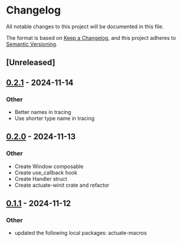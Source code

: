 # Changelog

All notable changes to this project will be documented in this file.

The format is based on [Keep a Changelog](https://keepachangelog.com/en/1.0.0/),
and this project adheres to [Semantic Versioning](https://semver.org/spec/v2.0.0.html).

## [Unreleased]

## [0.2.1](https://github.com/actuate-rs/actuate/compare/actuate-core-v0.2.0...actuate-core-v0.2.1) - 2024-11-14

### Other

- Better names in tracing
- Use shorter type name in tracing

## [0.2.0](https://github.com/actuate-rs/actuate/compare/actuate-core-v0.1.1...actuate-core-v0.2.0) - 2024-11-13

### Other

- Create Window composable
- Create use_callback hook
- Create Handler struct
- Create actuate-winit crate and refactor

## [0.1.1](https://github.com/actuate-rs/actuate/compare/actuate-core-v0.1.0...actuate-core-v0.1.1) - 2024-11-12

### Other

- updated the following local packages: actuate-macros
